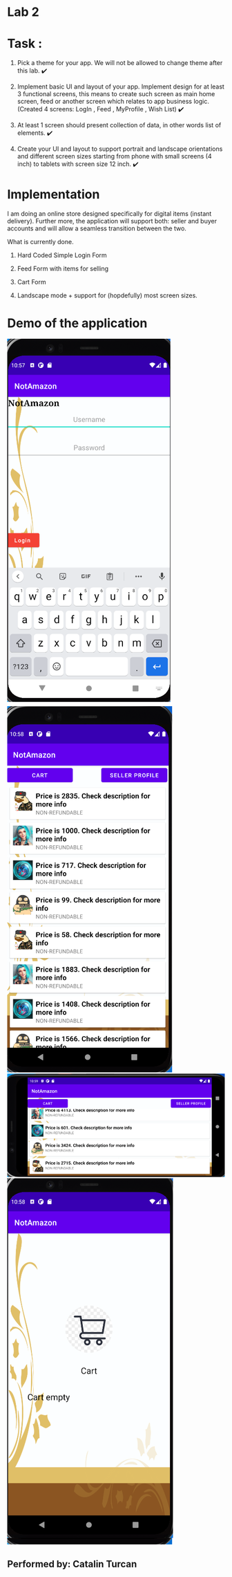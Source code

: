 # Lab 2

# Task :

1) Pick a theme for your app. We will not be allowed to change theme after this lab. :heavy_check_mark:

2) Implement basic UI and layout of your app. Implement design for at least 3 functional screens, this means to create such screen as main home screen, feed or another screen which relates to app business logic.(Created 4 screens: LogIn , Feed , MyProfile , Wish List)  :heavy_check_mark: 

3) At least 1 screen should present collection of data, in other words list of elements. :heavy_check_mark:

4) Create your UI and layout to support portrait and landscape orientations and different screen sizes starting from phone with small screens (4 inch) to tablets with screen size 12 inch.  :heavy_check_mark:

# Implementation 
I am doing an online store designed specifically for digital items (instant delivery). Further more, the application will support both: seller and buyer accounts and will allow a seamless transition between the two.

What is currently done.

1) Hard Coded Simple Login Form

2) Feed Form with items for selling

3) Cart Form

4) Landscape mode + support for (hopdefully) most screen sizes.


# Demo of the application
![MAIN PAGE](https://github.com/Akulav/PAMlabs/blob/lab2/Images/Main.png?raw=true)
![FEED](https://github.com/Akulav/PAMlabs/blob/lab2/Images/Anunturi.png?raw=true)
![LANDSCAPE](https://github.com/Akulav/PAMlabs/blob/lab2/Images/Landscape.png?raw=true)
![CART](https://github.com/Akulav/PAMlabs/blob/lab2/Images/Cart.png?raw=true)

## Performed by: Catalin Turcan